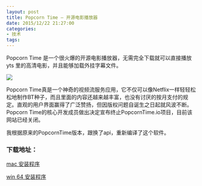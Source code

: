 ```yaml
---
layout: post
title: Popcorn Time – 开源电影播放器
date: 2015/12/22 21:27:00
categories: 
- 技术
tags: 
---
```


Popcorn Time 是一个很火爆的开源电影播放器，无需完全下载就可以直接播放 yts 里的高清电影，并且能够加载外挂字幕文件。

![](https://github.com/liszd/Popcorn-Time-Desktop/blob/master/EoO0bc0.gif?raw=true)

Popcorn Time真是一个神奇的视频流服务应用，它不仅可以像Netflix一样轻轻松松地制作BT种子，而且里面的内容还越来越丰富，也没有讨厌的按月支付的规定。直观的用户界面赢得了广泛赞扬，但因版权问题自诞生之日起就风波不断。Popcorn Time的核心开发成员做出决定宣布终止PopcornTime.io项目，目前该网站已经关闭。

我根据原来的PopcornTime版本，跟换了api，重新编译了这个软件。

### 下载地址：

[mac 安装程序](https://github.com/liszd/Popcorn-Time-Desktop/releases/download/0.3.8-6/Popcorn-Time-0.3.8-6-Mac.dmg)

[win 64 安装程序](https://github.com/liszd/Popcorn-Time-Desktop/releases/download/0.3.8-6/Popcorn.Time-0.3.8-6-win32-Setup.exe)
